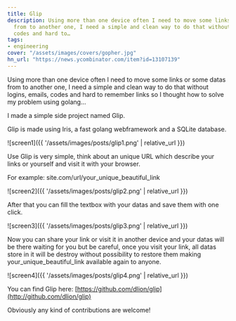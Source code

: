 ```yaml
---
title: Glip
description: Using more than one device often I need to move some links or some datas
  from to another one, I need a simple and clean way to do that without logins, emails,
  codes and hard to…
tags:
- engineering
cover: "/assets/images/covers/gopher.jpg"
hn_url: "https://news.ycombinator.com/item?id=13107139"
---
```



Using more than one device often I need to move some links or some datas from to another one, I need a simple and clean way to do that without logins, emails, codes and hard to remember links so I thought how to solve my problem using golang...

I made a simple side project named Glip. 

Glip is made using Iris, a fast golang webframework and a SQLite database. 

![screen1]({{ '/assets/images/posts/glip1.png' | relative_url }})

Use Glip is very simple, think about an unique URL which describe your links or yourself and visit it with your browser. 

For example: site.com/url/your_unique_beautiful_link

![screen2]({{ '/assets/images/posts/glip2.png' | relative_url }})

After that you can fill the textbox with your datas and save them with one click.

![screen3]({{ '/assets/images/posts/glip3.png' | relative_url }})

Now you can share your link or visit it in another device and your datas will be there waiting for you but be careful, once you visit your link, all datas store in it will be destroy without possibility to restore them making your_unique_beautiful_link available again to anyone.

![screen4]({{ '/assets/images/posts/glip4.png' | relative_url }})

You can find Glip here: [https://github.com/dlion/glip](http://github.com/dlion/glip)

Obviously any kind of contributions are welcome!
